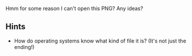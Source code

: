 Hmm for some reason I can't open this PNG? Any ideas?

## Hints
- How do operating systems know what kind of file it is? (It's not just the ending!)
